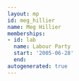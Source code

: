 ```yaml
---
layout: mp
id: meg_hillier
name: Meg Hillier
memberships:
- id: lab
  name: Labour Party
  start: '2005-06-28'
  end: 
autogenerated: true
---
```

